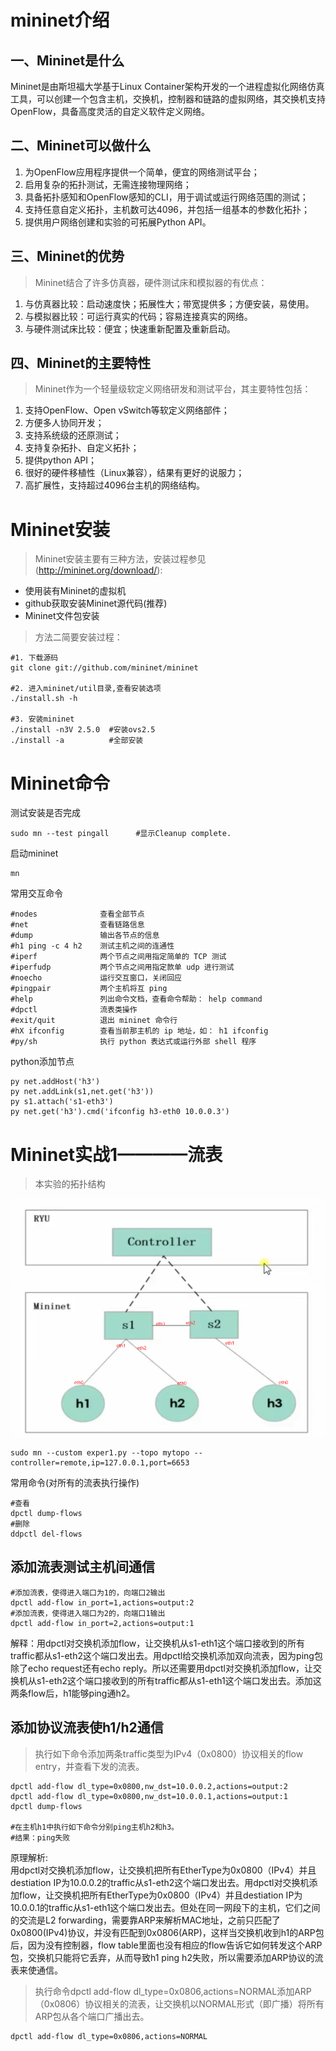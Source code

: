#   mininet介绍  
## 一、Mininet是什么

Mininet是由斯坦福大学基于Linux Container架构开发的一个进程虚拟化网络仿真工具，可以创建一个包含主机，交换机，控制器和链路的虚拟网络，其交换机支持OpenFlow，具备高度灵活的自定义软件定义网络。
## 二、Mininet可以做什么

1.  为OpenFlow应用程序提供一个简单，便宜的网络测试平台；  
2.  启用复杂的拓扑测试，无需连接物理网络；
3.  具备拓扑感知和OpenFlow感知的CLI，用于调试或运行网络范围的测试；
4.  支持任意自定义拓扑，主机数可达4096，并包括一组基本的参数化拓扑；
5.  提供用户网络创建和实验的可拓展Python API。

##  三、Mininet的优势

>Mininet结合了许多仿真器，硬件测试床和模拟器的有优点：

1.  与仿真器比较：启动速度快；拓展性大；带宽提供多；方便安装，易使用。
2.  与模拟器比较：可运行真实的代码；容易连接真实的网络。
3.  与硬件测试床比较：便宜；快速重新配置及重新启动。

##  四、Mininet的主要特性

>Mininet作为一个轻量级软定义网络研发和测试平台，其主要特性包括：

1.  支持OpenFlow、Open vSwitch等软定义网络部件；
2.  方便多人协同开发；
3.  支持系统级的还原测试；
4.  支持复杂拓扑、自定义拓扑；
5.  提供python API；
6.  很好的硬件移植性（Linux兼容），结果有更好的说服力；
7.  高扩展性，支持超过4096台主机的网络结构。

#   Mininet安装

>Mininet安装主要有三种方法，安装过程参见(http://mininet.org/download/):
+   使用装有Mininet的虚拟机
+   github获取安装Mininet源代码(推荐)
+   Mininet文件包安装

>方法二简要安装过程：
```
#1. 下载源码
git clone git://github.com/mininet/mininet

#2. 进入mininet/util目录,查看安装选项
./install.sh -h

#3. 安装mininet
./install -n3V 2.5.0  #安装ovs2.5
./install -a          #全部安装
```

# Mininet命令

测试安装是否完成
```
sudo mn --test pingall      #显示Cleanup complete.
```
启动mininet
```
mn
```
常用交互命令
```
#nodes              查看全部节点 
#net                查看链路信息 
#dump               输出各节点的信息 
#h1 ping -c 4 h2    测试主机之间的连通性 
#iperf              两个节点之间用指定简单的 TCP 测试 
#iperfudp           两个节点之间用指定款单 udp 进行测试 
#noecho             运行交互窗口，关闭回应 
#pingpair           两个主机将互 ping 
#help               列出命令文档，查看命令帮助： help command 
#dpctl              流表类操作 
#exit/quit          退出 mininet 命令行 
#hX ifconfig        查看当前那主机的 ip 地址，如： h1 ifconfig 
#py/sh              执行 python 表达式或运行外部 shell 程序 
```
python添加节点
```
py net.addHost('h3')
py net.addLink(s1,net.get('h3'))
py s1.attach('s1-eth3')
py net.get('h3').cmd('ifconfig h3-eth0 10.0.0.3')
```

# Mininet实战1————流表
>本实验的拓扑结构  

![拓扑图](./flow_topo.png)

```
sudo mn --custom exper1.py --topo mytopo --controller=remote,ip=127.0.0.1,port=6653
```
常用命令(对所有的流表执行操作)
```
#查看
dpctl dump-flows
#删除
ddpctl del-flows

```

## **添加流表测试主机间通信**
```
#添加流表，使得进入端口为1的，向端口2输出
dpctl add-flow in_port=1,actions=output:2
#添加流表，使得进入端口为2的，向端口1输出
dpctl add-flow in_port=2,actions=output:1
```
解释：用dpctl对交换机添加flow，让交换机从s1-eth1这个端口接收到的所有traffic都从s1-eth2这个端口发出去。用dpctl给交换机添加双向流表，因为ping包除了echo request还有echo reply。所以还需要用dpctl对交换机添加flow，让交换机从s1-eth2这个端口接收到的所有traffic都从s1-eth1这个端口发出去。添加这两条flow后，h1能够ping通h2。  


## **添加协议流表使h1/h2通信**


>执行如下命令添加两条traffic类型为IPv4（0x0800）协议相关的flow entry，并查看下发的流表。
```
dpctl add-flow dl_type=0x0800,nw_dst=10.0.0.2,actions=output:2
dpctl add-flow dl_type=0x0800,nw_dst=10.0.0.1,actions=output:1
dpctl dump-flows

#在主机h1中执行如下命令分别ping主机h2和h3。
#结果：ping失败

```

原理解析:  
用dpctl对交换机添加flow，让交换机把所有EtherType为0x0800（IPv4）并且destiation IP为10.0.0.2的traffic从s1-eth2这个端口发出去。用dpctl对交换机添加flow，让交换机把所有EtherType为0x0800（IPv4）并且destiation IP为10.0.0.1的traffic从s1-eth1这个端口发出去。但处在同一网段下的主机，它们之间的交流是L2 forwarding，需要靠ARP来解析MAC地址，之前只匹配了0x0800(IPv4)协议，并没有匹配到0x0806(ARP)，这样当交换机收到h1的ARP包后，因为没有控制器，flow table里面也没有相应的flow告诉它如何转发这个ARP包，交换机只能将它丢弃，从而导致h1 ping h2失败，所以需要添加ARP协议的流表来使通信。    

  
>执行命令dpctl add-flow dl_type=0x0806,actions=NORMAL添加ARP（0x0806）协议相关的流表，让交换机以NORMAL形式（即广播）将所有ARP包从各个端口广播出去。
```
dpctl add-flow dl_type=0x0806,actions=NORMAL
```